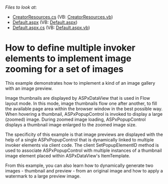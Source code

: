 <!-- default file list -->
*Files to look at*:

* [CreatorResources.cs](./CS/WebSite/App_Code/CreatorResources.cs) (VB: [CreatorResources.vb](./VB/WebSite/App_Code/CreatorResources.vb))
* [Default.aspx](./CS/WebSite/Default.aspx) (VB: [Default.aspx](./VB/WebSite/Default.aspx))
* [Default.aspx.cs](./CS/WebSite/Default.aspx.cs) (VB: [Default.aspx.vb](./VB/WebSite/Default.aspx.vb))
<!-- default file list end -->
# How to define multiple invoker elements to implement image zooming for a set of images


<p>This example demonstrates how to implement a kind of an image gallery with an image preview.</p><p>Image thumbnails are displayed by ASPxDataView that is used in Flow layout mode. In this mode, image thumbnails flow one after another, to fill the available page area within the browser window in the best possible way. When hovering a thumbnail, ASPxPopupControl is invoked to display a large (zoomed) image. During zoomed image loading, ASPxPopupControl displays a thumbnail image enlarged to the zoomed image size.</p><p>The specificity of this example is that image previews are displayed with the help of a single ASPxPopupControl that is dynamically linked to multiple invoker elements via client code. The client SetPopupElementID method is used to associate ASPxPopupControl with multiple instances of a thumbnail image element placed within ASPxDataView's ItemTemplate.</p><p>From this example, you can also learn how to dynamically generate two images - thumbnail and preview - from an original image and how to apply a watermark to a large preview image.</p>

<br/>


